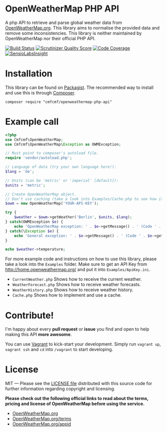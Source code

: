OpenWeatherMap PHP API
======================
A php API to retrieve and parse global weather data from 
[OpenWeatherMap.org](http://www.OpenWeatherMap.org).
This library aims to normalise the provided data and remove some inconsistencies.
This library is neither maintained by OpenWeatherMap nor their official PHP API.

[![Build Status](https://travis-ci.org/cmfcmf/OpenWeatherMap-PHP-Api.png?branch=master)](https://travis-ci.org/cmfcmf/OpenWeatherMap-PHP-Api)
[![Scrutinizer Quality Score](https://scrutinizer-ci.com/g/cmfcmf/OpenWeatherMap-PHP-Api/badges/quality-score.png?s=f31ca08aa8896416cf162403d34362f0a5da0966)](https://scrutinizer-ci.com/g/cmfcmf/OpenWeatherMap-PHP-Api/)
[![Code Coverage](https://scrutinizer-ci.com/g/cmfcmf/OpenWeatherMap-PHP-Api/badges/coverage.png?b=master)](https://scrutinizer-ci.com/g/cmfcmf/OpenWeatherMap-PHP-Api/?branch=master)
[![SensioLabsInsight](https://insight.sensiolabs.com/projects/0addfb24-e2b4-4feb-848e-86b2078ca104/big.png)](https://insight.sensiolabs.com/projects/0addfb24-e2b4-4feb-848e-86b2078ca104)

Installation
============
This library can be found on [Packagist](https://packagist.org/packages/cmfcmf/openweathermap-php-api).
The recommended way to install and use this is through [Composer](http://getcomposer.org).

    composer require "cmfcmf/openweathermap-php-api"


Example call
============
```php
<?php
use Cmfcmf\OpenWeatherMap;
use Cmfcmf\OpenWeatherMap\Exception as OWMException;

// Must point to composer's autoload file.
require 'vendor/autoload.php';

// Language of data (try your own language here!):
$lang = 'de';

// Units (can be 'metric' or 'imperial' [default]):
$units = 'metric';

// Create OpenWeatherMap object. 
// Don't use caching (take a look into Examples/Cache.php to see how it works).
$owm = new OpenWeatherMap('YOUR-API-KEY');

try {
    $weather = $owm->getWeather('Berlin', $units, $lang);
} catch(OWMException $e) {
    echo 'OpenWeatherMap exception: ' . $e->getMessage() . ' (Code ' . $e->getCode() . ').';
} catch(\Exception $e) {
    echo 'General exception: ' . $e->getMessage() . ' (Code ' . $e->getCode() . ').';
}

echo $weather->temperature;
```

For more example code and instructions on how to use this library, please take 
a look into  the `Examples` folder. Make sure to get an API Key from 
http://home.openweathermap.org/ and put it into `Examples/ApiKey.ini`.
- `CurrentWeather.php` Shows how to receive the current weather.
- `WeatherForecast.php` Shows how to receive weather forecasts.
- `WeatherHistory.php` Shows how to receive weather history.
- `Cache.php` Shows how to implement and use a cache.

Contribute!
===========
I'm happy about every **pull request** or **issue** you find and open to help 
making this API **more awesome**.

You can use [Vagrant](https://vagrantup.com) to kick-start your development.
Simply run `vagrant up`, `vagrant ssh` and `cd` into `/vagrant` to start 
developing.

License
=======
MIT — Please see the [LICENSE file](https://github.com/Cmfcmf/OpenWeatherMap-PHP-Api/blob/master/LICENSE)
distributed with this source code for further information regarding copyright and licensing.

**Please check out the following official links to read about the terms, pricing 
and license of OpenWeatherMap before using the service.**
- [OpenWeatherMap.org](http://OpenWeatherMap.org)
- [OpenWeatherMap.org/terms](http://OpenWeatherMap.org/terms)
- [OpenWeatherMap.org/appid](http://OpenWeatherMap.org/appid)

